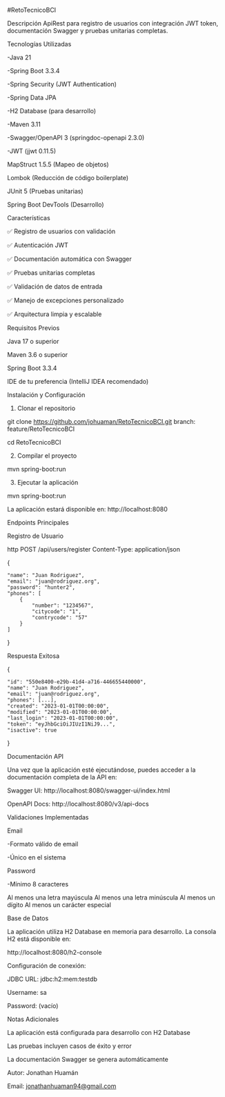 #RetoTecnicoBCI

Descripción
ApiRest para registro de usuarios con integración JWT token, documentación Swagger y pruebas unitarias completas.

Tecnologías Utilizadas

-Java 21

-Spring Boot 3.3.4

-Spring Security (JWT Authentication)

-Spring Data JPA

-H2 Database (para desarrollo)

-Maven 3.11

-Swagger/OpenAPI 3 (springdoc-openapi 2.3.0)

-JWT (jjwt 0.11.5)

MapStruct 1.5.5 (Mapeo de objetos)

Lombok (Reducción de código boilerplate)

JUnit 5 (Pruebas unitarias)

Spring Boot DevTools (Desarrollo)


Características

✅ Registro de usuarios con validación

✅ Autenticación JWT

✅ Documentación automática con Swagger

✅ Pruebas unitarias completas

✅ Validación de datos de entrada

✅ Manejo de excepciones personalizado

✅ Arquitectura limpia y escalable

Requisitos Previos

Java 17 o superior

Maven 3.6 o superior

Spring Boot 3.3.4

IDE de tu preferencia (IntelliJ IDEA recomendado)

Instalación y Configuración

1. Clonar el repositorio
   
git clone https://github.com/johuaman/RetoTecnicoBCI.git
branch: feature/RetoTecnicoBCI

cd RetoTecnicoBCI

2. Compilar el proyecto

mvn spring-boot:run

3. Ejecutar la aplicación

mvn spring-boot:run

La aplicación estará disponible en: http://localhost:8080


Endpoints Principales

Registro de Usuario

http POST /api/users/register
Content-Type: application/json

{

    "name": "Juan Rodriguez",
    "email": "juan@rodriguez.org",
    "password": "hunter2",
    "phones": [
        {
            "number": "1234567",
            "citycode": "1",
            "contrycode": "57"
        }
    ]
}

Respuesta Exitosa


{

    "id": "550e8400-e29b-41d4-a716-446655440000",
    "name": "Juan Rodriguez",
    "email": "juan@rodriguez.org",
    "phones": [...],
    "created": "2023-01-01T00:00:00",
    "modified": "2023-01-01T00:00:00",
    "last_login": "2023-01-01T00:00:00",
    "token": "eyJhbGciOiJIUzI1NiJ9...",
    "isactive": true
}

Documentación API


Una vez que la aplicación esté ejecutándose, puedes acceder a la documentación completa de la API en:

Swagger UI: http://localhost:8080/swagger-ui/index.html

OpenAPI Docs: http://localhost:8080/v3/api-docs

Validaciones Implementadas

Email

-Formato válido de email

-Único en el sistema

Password

-Mínimo 8 caracteres

Al menos una letra mayúscula
Al menos una letra minúscula
Al menos un dígito
Al menos un carácter especial

Base de Datos

La aplicación utiliza H2 Database en memoria para desarrollo. La consola H2 está disponible en:

http://localhost:8080/h2-console

Configuración de conexión:


JDBC URL: jdbc:h2:mem:testdb

Username: sa

Password: (vacío)


Notas Adicionales

La aplicación está configurada para desarrollo con H2 Database

Las pruebas incluyen casos de éxito y error

La documentación Swagger se genera automáticamente


Autor: Jonathan Huamán

Email: jonathanhuaman94@gmail.com
